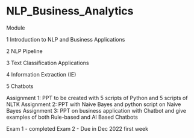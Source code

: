 # NLP_Business_Analytics

Module

1	Introduction to NLP and Business Applications

2	NLP Pipeline

3	Text Classification Applications 

4	Information Extraction (IE) 

5       Chatbots


Assignment 1: PPT to be created with 5 scripts of Python and 5 scripts of NLTK
Assignment 2: PPT with Naive Bayes and python script on Naive Bayes
Assignment 3: PPT on business application with Chatbot and give examples of both Rule-based and AI Based Chatbots

Exam 1 - completed
Exam 2 - Due in Dec 2022 first week

